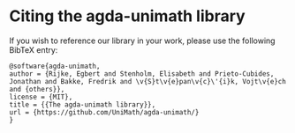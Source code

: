 # Citing the agda-unimath library

If you wish to reference our library in your work, please use the following
BibTeX entry:

```text
@software{agda-unimath,
author = {Rijke, Egbert and Stenholm, Elisabeth and Prieto-Cubides, Jonathan and Bakke, Fredrik and \v{S}t\v{e}pan\v{c}\'{i}k, Vojt\v{e}ch and {others}},
license = {MIT},
title = {{The agda-unimath library}},
url = {https://github.com/UniMath/agda-unimath/}
}
```
